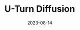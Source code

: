 ---
title: "U-Turn Diffusion"
collection: publications
permalink: 
excerpt: ''
date: 2023-08-14
venue: 'preprint'
paperurl: 'https://arxiv.org/abs/2308.07421'
citation: ''
---